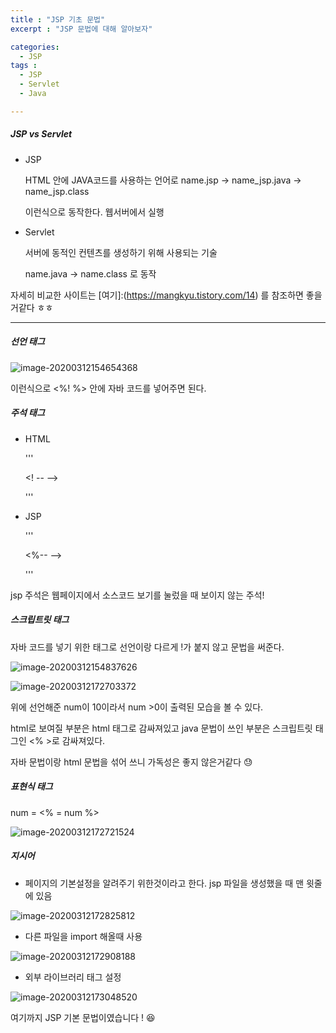 ```yaml
---
title : "JSP 기초 문법"
excerpt : "JSP 문법에 대해 알아보자"

categories:
  - JSP
tags :
  - JSP
  - Servlet
  - Java

---
```


##### JSP vs Servlet

- JSP

  HTML 안에 JAVA코드를 사용하는 언어로  name.jsp -> name_jsp.java -> name_jsp.class

  이런식으로 동작한다. 웹서버에서 실행

- Servlet

  서버에 동적인 컨텐츠를 생성하기 위해 사용되는 기술

  name.java -> name.class 로 동작

자세히 비교한 사이트는 [여기]:(https://mangkyu.tistory.com/14) 를 참조하면 좋을거같다 ㅎㅎ

---

##### 선언 태그

![image-20200312154654368](https://user-images.githubusercontent.com/53978090/76502642-bea3f480-6487-11ea-94fe-3d84372503a2.png)

이런식으로 <%! %> 안에 자바 코드를 넣어주면 된다.



##### 주석 태그

- HTML

  '''

  <! -- -->

  '''

- JSP

  ''' 

  <%-- -->

  '''

jsp 주석은 웹페이지에서 소스코드 보기를 눌렀을 때 보이지 않는 주석!



##### 스크립트릿 태그

자바 코드를 넣기 위한 태그로 선언이랑 다르게 !가 붙지 않고 문법을 써준다.


![image-20200312154837626](https://user-images.githubusercontent.com/53978090/76502646-bfd52180-6487-11ea-9f9d-77e38083c6d2.png)

![image-20200312172703372](https://user-images.githubusercontent.com/53978090/76502651-c2377b80-6487-11ea-9cce-974754a898c0.png)

위에 선언해준 num이 10이라서 num >0이 출력된 모습을 볼 수 있다.

html로 보여질 부분은 html 태그로 감싸져있고 java 문법이 쓰인 부분은 스크립트릿 태그인 <% >로 감싸져있다.

자바 문법이랑 html 문법을 섞어 쓰니 가독성은 좋지 않은거같다 :sweat:



##### 표현식 태그

num = <% = num %> 

![image-20200312172721524](https://user-images.githubusercontent.com/53978090/76502652-c368a880-6487-11ea-8c38-90fc1509e79e.png)


##### 지시어

- 페이지의 기본설정을 알려주기 위한것이라고 한다. jsp 파일을 생성했을 때 맨 윗줄에 있음

![image-20200312172825812](https://user-images.githubusercontent.com/53978090/76502661-c6639900-6487-11ea-8982-6f9a72603da1.png)

- 다른 파일을 import 해올때 사용

![image-20200312172908188](https://user-images.githubusercontent.com/53978090/76502662-c794c600-6487-11ea-8e67-7e0001d171e0.png)

- 외부 라이브러리 태그 설정

![image-20200312173048520](https://user-images.githubusercontent.com/53978090/76502664-c95e8980-6487-11ea-8599-f45f70189882.png)
  

여기까지 JSP 기본 문법이였습니다 ! :laughing:
